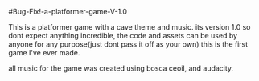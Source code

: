 #Bug-Fix!-a-platformer-game-V-1.0


This is a platformer game with a cave theme and music. its version 1.0 so dont expect anything incredible, the code and assets can be used by anyone for any purpose(just dont pass it off as your own) this is the first game I've ever made.


all music for the game was created using bosca ceoil, and audacity. 

